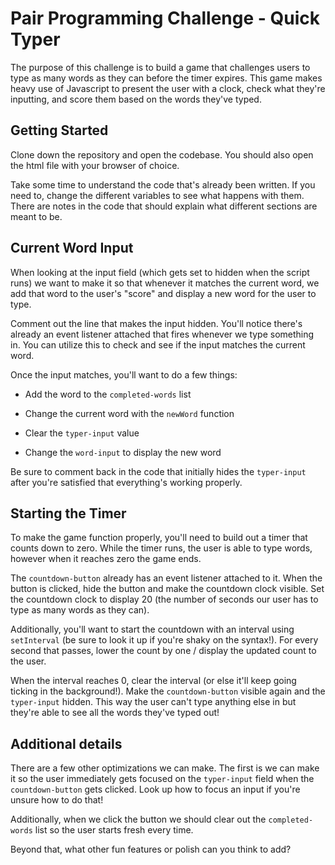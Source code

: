 # Pair Programming Challenge - Quick Typer

The purpose of this challenge is to build a game that challenges users to type as many words as they can before the timer expires. This game makes heavy use of Javascript to present the user with a clock, check what they're inputting, and score them based on the words they've typed.

## Getting Started

Clone down the repository and open the codebase. You should also open the html file with your browser of choice.

Take some time to understand the code that's already been written. If you need to, change the different variables to see what happens with them. There are notes in the code that should explain what different sections are meant to be.

## Current Word Input

When looking at the input field (which gets set to hidden when the script runs) we want to make it so that whenever it matches the current word, we add that word to the user's "score" and display a new word for the user to type.

Comment out the line that makes the input hidden. You'll notice there's already an event listener attached that fires whenever we type something in. You can utilize this to check and see if the input matches the current word.

Once the input matches, you'll want to do a few things:

- Add the word to the `completed-words` list

- Change the current word with the `newWord` function

- Clear the `typer-input` value

- Change the `word-input` to display the new word

Be sure to comment back in the code that initially hides the `typer-input` after you're satisfied that everything's working properly.

## Starting the Timer

To make the game function properly, you'll need to build out a timer that counts down to zero. While the timer runs, the user is able to type words, however when it reaches zero the game ends.

The `countdown-button` already has an event listener attached to it. When the button is clicked, hide the button and make the countdown clock visible. Set the countdown clock to display 20 (the number of seconds our user has to type as many words as they can).

Additionally, you'll want to start the countdown with an interval using `setInterval` (be sure to look it up if you're shaky on the syntax!). For every second that passes, lower the count by one / display the updated count to the user.

When the interval reaches 0, clear the interval (or else it'll keep going ticking in the background!). Make the `countdown-button` visible again and the `typer-input` hidden. This way the user can't type anything else in but they're able to see all the words they've typed out!

## Additional details

There are a few other optimizations we can make. The first is we can make it so the user immediately gets focused on the `typer-input` field when the `countdown-button` gets clicked. Look up how to focus an input if you're unsure how to do that!

Additionally, when we click the button we should clear out the `completed-words` list so the user starts fresh every time.

Beyond that, what other fun features or polish can you think to add?
